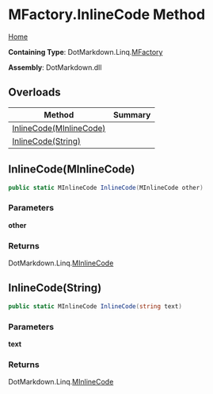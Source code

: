 <a name="_top"></a>

# MFactory\.InlineCode Method

[Home](../../../../README.md#_top)

**Containing Type**: DotMarkdown\.Linq\.[MFactory](../README.md#_top)

**Assembly**: DotMarkdown\.dll

## Overloads

| Method | Summary |
| ------ | ------- |
| [InlineCode(MInlineCode)](#DotMarkdown_Linq_MFactory_InlineCode_DotMarkdown_Linq_MInlineCode_) | |
| [InlineCode(String)](#DotMarkdown_Linq_MFactory_InlineCode_System_String_) | |

## InlineCode\(MInlineCode\) <a name="DotMarkdown_Linq_MFactory_InlineCode_DotMarkdown_Linq_MInlineCode_"></a>

```csharp
public static MInlineCode InlineCode(MInlineCode other)
```

### Parameters

**other**

### Returns

DotMarkdown\.Linq\.[MInlineCode](../../MInlineCode/README.md#_top)

## InlineCode\(String\) <a name="DotMarkdown_Linq_MFactory_InlineCode_System_String_"></a>

```csharp
public static MInlineCode InlineCode(string text)
```

### Parameters

**text**

### Returns

DotMarkdown\.Linq\.[MInlineCode](../../MInlineCode/README.md#_top)

